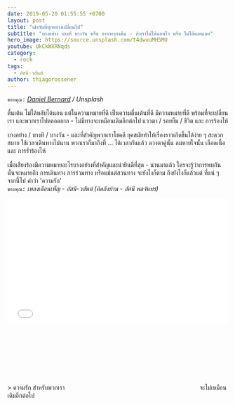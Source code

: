 ```yaml
---
date: 2019-05-20 01:55:55 +0700
layout: post
title: "เช้าวันที่ทุกอย่างเปลี่ยนไป"
subtitle: "บางอย่าง บางที บางวัน หรือ อาจจะบางคืน - ถ้าเราไม่ได้นอนไว หรือ ไม่ได้นอนเลย"
hero_image: https://source.unsplash.com/t4dwuuMH5MU
youtube: UkCkWXRNqds
category:
  - rock
tags:
  - อัสนี-วสันต์
author: thiagorossener
---
```

`ขอบคุณ:` *[Daniel Bernard](https://unsplash.com/@nardly) / Unsplash*

ตื่นเต้น ไม่ได้หลับได้นอน แต่ในความหมายที่ดี เป็นความตื่นเต้นที่ดี มีความหมายที่ดี พร้อมที่จะเปลี่ยนเรา และพวกเราไปตลอดกาล - ไม่มีทางจะเหมือนเดิมอีกต่อไป แววตา / รอยยิ้ม / ชีวิต และ การร้องไห้

บางอย่าง / บางที / บางวัน - และที่สำคัญพวกเราโชคดี ยุคสมัยทำให้เรื่องราวเกิดขึ้นได้ง่าย ๆ สะดวกสบาย ใช้เวลาเดินทางไม่นาน พวกเราก็มาถึงที่ ... ได้เวลากันแล้ว ดวงตาคู่นั้น ลมหายใจนั้น เลือดเนื้อ และ การร่ำร้องไห้

เมื่อเสียงร้องมีความหมายอะไรบางอย่างที่สำคัญและน่ายินดีที่สุด - นานมาแล้ว ใครจะรู้ว่าการพบกัน นั่นจะหมายถึง การเดินทาง การร่วมทาง หรือแม้แต่สวนทาง จะยังไงก็ตาม ถึงยังไงก็แล้วแต่ ที่แน่ ๆ จากนี้ไป คำว่า 'ความรัก'\
`ขอบคุณ:` *เพลงเดือนเพ็ญ - อัสนี-วสันต์ (คิดถึงบ้าน - อัศนี พลจันทร)*

<div style="position:relative;width:100%;height:0;padding-bottom:56.25%;">
<iframe style="width:100%;height:100%;position:absolute;top:0;left:0;" src="{{ "https://www.youtube.com/embed/" | append: page.youtube }}" frameborder="0" allow="autoplay; encrypted-media" allowfullscreen>
</iframe>
</div>
> ความรัก สำหรับพวกเรา <svg class="love"><use xlink:href="#icon-heart"></use></svg> จะไม่เหมือนเดิมอีกต่อไป
